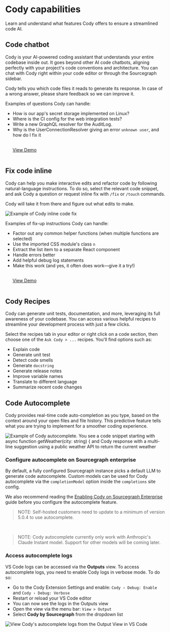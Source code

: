 <style>
  .demo{
    display: table;
    width: 35%;
    margin: 0.5em;
    padding: 1rem 1rem;
    color: var(--text-color);
    border-radius: 4px;
    border: 1px solid var(--sidebar-nav-active-bg);
    padding: 1rem;
    padding-top: 1rem;
    background-color: var(--sidebar-nav-active-bg);
  }
</style>

# Cody capabilities

Learn and understand what features Cody offers to ensure a streamlined code AI.

## Code chatbot

Cody is your AI-powered coding assistant that understands your entire codebase inside out. It goes beyond other AI code chatbots, aligning perfectly with your project's code conventions and architecture. You can chat with Cody right within your code editor or through the Sourcegraph sidebar.

Cody tells you which code files it reads to generate its response. In case of a wrong answer, please share feedback so we can improve it.

Examples of questions Cody can handle:

- How is our app's secret storage implemented on Linux?
- Where is the CI config for the web integration tests?
- Write a new GraphQL resolver for the AuditLog.
- Why is the UserConnectionResolver giving an error `unknown user`, and how do I fix it

<div class="getting-started">
  <a class="demo text-center" target="_blank" href="https://twitter.com/beyang/status/1647744307045228544">View Demo</a>
</div>

## Fix code inline

Cody can help you make interactive edits and refactor code by following natural-language instructions. To do so, select the relevant code snippet, and ask Cody a question or request inline fix with `/fix` or `/touch` commands.

Cody will take it from there and figure out what edits to make.

![Example of Cody inline code fix ](https://storage.googleapis.com/sourcegraph-assets/website/Product%20Animations/GIFS/cody_inline_June23-sm.gif)

Examples of fix-up instructions Cody can handle:

- Factor out any common helper functions (when multiple functions are selected)
- Use the imported CSS module's class `n`
- Extract the list item to a separate React component
- Handle errors better
- Add helpful debug log statements
- Make this work (and yes, it often does work—give it a try!)

<div class="getting-started">
  <a class="demo text-center" target="_blank" href="https://twitter.com/sqs/status/1647673013343780864">View Demo</a>
</div>

## Cody Recipes

Cody can generate unit tests, documentation, and more, leveraging its full awareness of your codebase. You can access various helpful recipes to streamline your development process with just a few clicks.

Select the recipes tab in your editor or right click on a code section, then choose one of the `Ask Cody > ...` recipes. You'll find options such as:

- Explain code
- Generate unit test
- Detect code smells
- Generate `docstring`
- Generate release notes
- Improve variable names
- Translate to different language
- Summarize recent code changes

## Code Autocomplete

Cody provides real-time code auto-completion as you type, based on the context around your open files and file history. This predictive feature tells what you are trying to implement for a smoother coding experience.

![Example of Cody autocomplete. You see a code snippet starting with async function getWeather(city: string) { and Cody response with a multi-line suggestion using a public weather API to return the current weather ](https://storage.googleapis.com/sourcegraph-assets/website/Product%20Animations/GIFS/cody-completions-may2023-optim.gif)

### Configure autocomplete on Sourcegraph enterprise

By default, a fully configured Sourcegraph instance picks a default LLM to generate code autocomplete. Custom models can be used for Cody autocomplete via the `completionModel` option inside the `completions` site config.

We also recommend reading the [Enabling Cody on Sourcegraph Enterprise](explanations/enabling_cody_enterprise.md) guide before you configure the autocomplete feature.

> NOTE: Self-hosted customers need to update to a minimum of version 5.0.4 to use autocomplete.

<br />

> NOTE: Cody autocomplete currently only work with Anthropic's Claude Instant model. Support for other models will be coming later.

### Access autocomplete logs

VS Code logs can be accessed via the **Outputs** view. To access autocomplete logs, you need to enable Cody logs in verbose mode. To do so:

- Go to the Cody Extension Settings and enable: `Cody › Debug: Enable` and `Cody › Debug: Verbose`
- Restart or reload your VS Code editor
- You can now see the logs in the Outputs view
- Open the view via the menu bar: `View > Output`
- Select **Cody by Sourcegraph** from the dropdown list

![View Cody's autocomplete logs from the Output View in VS Code](https://storage.googleapis.com/sourcegraph-assets/Docs/view-autocomplete-logs.png)
